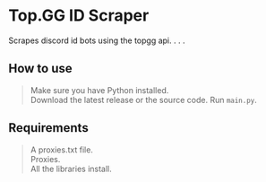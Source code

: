# Top.GG ID Scraper
Scrapes discord id bots using the topgg api.  .  .  .

## How to use
> Make sure you have Python installed.  
> Download the latest release or the source code.
> Run `main.py`.

## Requirements
> A proxies.txt file.  
> Proxies.  
> All the libraries install.
